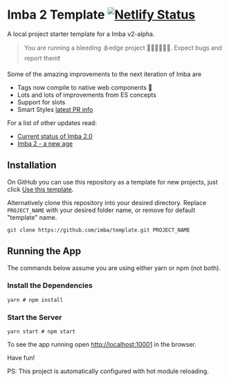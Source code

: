 # Imba 2 Template [![Netlify Status](https://api.netlify.com/api/v1/badges/57f0ad52-688e-4269-8cb1-77c32b61ee00/deploy-status)](https://app.netlify.com/sites/imba2-hello-world/deploys)

A local project starter template for a Imba v2-alpha.

> You are running a bleeding 🩸edge project 👨🏾‍🚀👩🏼‍🚀. Expect bugs and report them❗

Some of the amazing improvements to the next iteration of Imba are
- Tags now compile to native web components 🤯
- Lots and lots of improvements from ES concepts
- Support for slots
- Smart Styles [latest PR info](https://github.com/imba/imba/pull/362)

For a list of other updates read: 
- [Current status of Imba 2.0](https://github.com/imba/imba/issues/263)
- [Imba 2 - a new age](https://github.com/imba/imba/pull/258)

## Installation

On GitHub you can use this repository as a template for new projects, just click [Use this template][0].

Alternatively clone this repository into your desired directory. Replace `PROJECT_NAME` with your desired folder name, or remove for default "template" name.

```
git clone https://github.com/imba/template.git PROJECT_NAME
```

## Running the App

The commands below assume you are using either yarn or npm (not both).

### Install the Dependencies

```
yarn # npm install
```

### Start the Server

```
yarn start # npm start
```

To see the app running open [http://localhost:10001][0] in the browser.

Have fun!

PS: This project is automatically configured with hot module reloading.


[0]: http://localhost:10001

[1]: https://github.com/imba/template/generate
